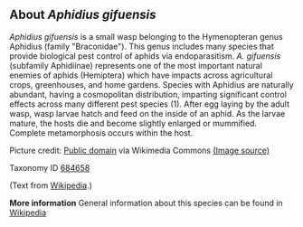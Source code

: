 **About *Aphidius gifuensis***
-------------------------

*Aphidius gifuensis* is a small wasp belonging to the Hymenopteran genus Aphidius (family "Braconidae"). 
This genus includes many species that provide biological pest control of aphids via endoparasitism. 
*A. gifuensis* (subfamily Aphidiinae) represents one of the most important natural enemies of aphids 
(Hemiptera) which have impacts across agricultural crops, greenhouses, and home gardens. Species with 
Aphidius are naturally abundant, having a cosmopolitan distribution, imparting significant control effects 
across many different pest species (1). After egg laying by the adult wasp, wasp larvae hatch and 
feed on the inside of an aphid. As the larvae mature, the hosts die and become slightly enlarged or 
mummified. Complete metamorphosis occurs within the host.


Picture credit: [Public domain](https://commons.wikimedia.org/wiki/Main_Page) via Wikimedia Commons [(Image source)](https://en.wikipedia.org/wiki/File:Aphidius_ervi.jpg)

Taxonomy ID [684658](https://www.uniprot.org/taxonomy/684658)

(Text from [Wikipedia](https://en.wikipedia.org/).)

**More information**
General information about this species can be found in [Wikipedia](https://en.wikipedia.org/wiki/Aphidius)
